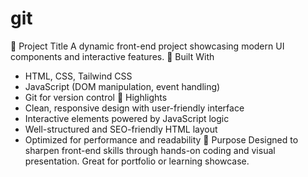 # git
🚀 Project Title
A dynamic front-end project showcasing modern UI components and interactive features.
🔧 Built With
- HTML, CSS, Tailwind CSS
- JavaScript (DOM manipulation, event handling)
- Git for version control
🎯 Highlights
- Clean, responsive design with user-friendly interface
- Interactive elements powered by JavaScript logic
- Well-structured and SEO-friendly HTML layout
- Optimized for performance and readability
📁 Purpose
Designed to sharpen front-end skills through hands-on coding and visual presentation. Great for portfolio or learning showcase.

